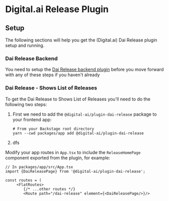 # Digital.ai Release Plugin

## Setup

The following sections will help you get the (Digital.ai) Dai Release plugin setup and running.

### Dai Release Backend

You need to setup the [Dai Release backend plugin](https://github.com/digital-ai/backstage-release/tree/main/plugins/dai-release-backend) before you move forward with any of these steps if you haven't already


### Dai Release - Shows List of Releases

To get the Dai Release to Shows List of Releases you'll need to do the following two steps:

1. First we need to add the `@digital-ai/plugin-dai-release` package to your frontend app:

   ```shell
   # From your Backstage root directory
   yarn --cwd packages/app add @digital-ai/plugin-dai-release
   ```
2. dfs

Modify your app routes in `App.tsx` to include the `ReleaseHomePage` component exported from the plugin, for example:

   ```tsx
   // In packages/app/src/App.tsx
import {DaiReleasePage} from '@digital-ai/plugin-dai-release';

const routes = (
        <FlatRoutes>
           {/* ...other routes */}
           <Route path="/dai-release" element={<DaiReleasePage/>}/>
   ```